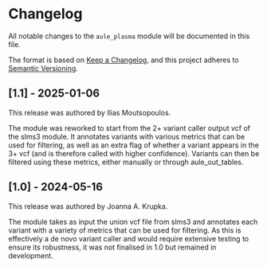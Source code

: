# Changelog

All notable changes to the `aule_plasma` module will be documented in this file.

The format is based on [Keep a Changelog](https://keepachangelog.com/en/1.0.0/),
and this project adheres to [Semantic Versioning](https://semver.org/spec/v2.0.0.html).

## [1.1] - 2025-01-06

This release was authored by Ilias Moutsopoulos.

The module was reworked to start from the 2+ variant caller output vcf of the slms3 module. It annotates variants with various metrics that can be used for filtering, as well as an extra flag of whether a variant appears in the 3+ vcf (and is therefore called with higher confidence). Variants can then be filtered using these metrics, either manually or through aule_out_tables.

## [1.0] - 2024-05-16

This release was authored by Joanna A. Krupka.

The module takes as input the union vcf file from slms3 and annotates each variant with a variety of metrics that can be used for filtering. As this is effectively a de novo variant caller and would require extensive testing to ensure its robustness, it was not finalised in 1.0 but remained in development.
